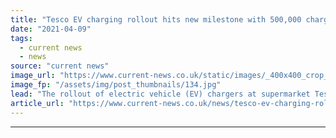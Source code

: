 ```yaml
---
title: "Tesco EV charging rollout hits new milestone with 500,000 charges on network"
date: "2021-04-09"
tags: 
  - current news
  - news
source: "current news"
image_url: "https://www.current-news.co.uk/static/images/_400x400_crop_center-center/Tesco-200-store-milestone-Pod-Point.jpg"
image_fp: "/assets/img/post_thumbnails/134.jpg"
lead: "​The rollout of electric vehicle (EV) chargers at supermarket Tesco's sites in partnership with Pod Point and Volkswagen has hit a milestone of 500,000 charges."
article_url: "https://www.current-news.co.uk/news/tesco-ev-charging-rollout-hits-new-milestone-with-500-000-charges-on-network?utm_source=rss-feeds&utm_medium=rss&utm_campaign=rss"
---
```


---
